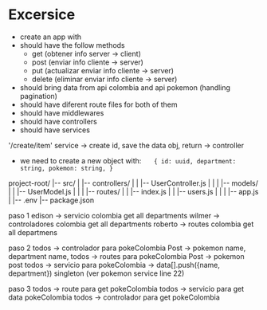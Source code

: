 # Excersice

- create an app with
- should have the follow methods
  - get (obtener info server -> client)
  - post (enviar info cliente -> server)
  - put (actualizar enviar info cliente -> server)
  - delete (eliminar enviar info cliente -> server)
- should bring data from api colombia and api pokemon (handling pagination)
- should have diferent route files for both of them
- should have middlewares
- should have controllers
- should have services

'/create/item'
service -> create id, save the data obj, return -> controller

- we need to create a new object with:
  `   {
       id: uuid,
       department: string,
       pokemon: string,
   }`

project-root/
|-- src/
| |-- controllers/
| | |-- UserController.js
| |
| |-- models/
| | |-- UserModel.js
| |
| |-- routes/
| | |-- index.js
| | |-- users.js
| |
| |-- app.js
|
|-- .env
|-- package.json

paso 1
edison -> servicio colombia get all departments
wilmer -> controladores colombia get all departments
roberto -> routes colombia get all departmens

paso 2
todos -> controlador para pokeColombia Post -> pokemon name, department name,
todos -> routes para pokeColombia Post -> pokemon post
todos -> servicio para pokeColombia -> data[].push({name, department}) singleton (ver pokemon service line 22)

paso 3
todos -> route para get pokeColombia
todos -> servicio para get data pokeColombia
todos -> controlador para get pokeColombia
